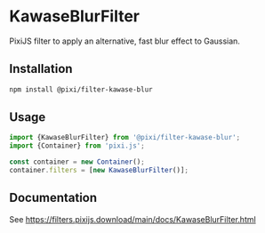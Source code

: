 # KawaseBlurFilter

PixiJS filter to apply an alternative, fast blur effect to Gaussian.

## Installation

```bash
npm install @pixi/filter-kawase-blur
```

## Usage

```js
import {KawaseBlurFilter} from '@pixi/filter-kawase-blur';
import {Container} from 'pixi.js';

const container = new Container();
container.filters = [new KawaseBlurFilter()];
```

## Documentation

See https://filters.pixijs.download/main/docs/KawaseBlurFilter.html
